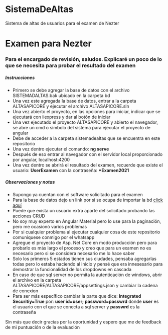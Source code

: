 # SistemaDeAltas
Sistema de altas de usuarios para el examen de Nezter

<div>
  <H1>Examen para Nezter</H1>
  <H3>Para el encargado de revisión, saludos. Explicaré un poco de lo que se necesita para probar el resultado del examen</H3>
</div>

<div>
  <H5>Instrucciones</H5>
  <ul>
    <li>Primero se debe agregar la base de datos con el archivo SISTEMADALTAS.bak ubicado en la carpeta bd</li>
    <li>Una vez este agregada la base de datos, entrar a la carpeta ALTASAPICORE y ejecutar el archivo ALTASAPICORE.sln</li>
    <li>Una vez abierto el proyecto, en las opciones para iniciar, indicar que se ejecutará con iiexpress y dar al botón de iniciar</li>
    <li>Una vez ejecutado el proyecto ALTASAPICORE y abierto el navegador, se abre un cmd o símbolo del sistema para ejecutar el proyecto de angular</li>
    <li>Debe de acceder a la carpeta sistemadealtas que se encuentra en este repositorio</li>
    <li>Una vez dentro ejecutar el comando: <b>ng serve</b></li>
    <li>Después de eso entrar al navegador con el servidor local proporcionado por angular, localhost:4200</li>
    <li>Una vez dentro se abrirá el resultado del examen, recuerde que existe el usuario: <b>UserExamen</b> con la contraseña: <b>*Examen2021</b></li>
  </ul>
</div>
<div>
<H5>Observaciones y notas</H5>
  <ul>
    <li>Supongo ya cuentan con el software solicitado para el examen </li>
    <li>Para la base de datos dejo un link por si se ocupa de importar la bd <a href="https://parzibyte.me/blog/2019/05/25/importar-archivo-bak-base-de-datos-sql-server/#:~:text=Importar%20base%20de%20datos%20desde,datos%20%3E%20Restaurar%20base%20de%20datos%E2%80%A6&text=Aparecer%C3%A1%20una%20ventana.">click aquí</a> </li>
    <li>Puede que exista un usuario extra aparte del solicitado probando las acciones CRUD </li>
    <li>No soy muy experto en Angular Material pero lo use para la paginación, pero me ocasionó varios problemas</li>
    <li>Por si cualquier problema al ejecutar cualquier cosa de este repositorio comuniquese conmigo por el whatsapp</li>
    <li>Agregue el proyecto de Asp. Net Core en modo producción pero para probarlo es más largo el proceso y creo que para un examen no es necesario pero si se considera necesario me lo hace saber
    </li>
    <li>Solo los primeros 5 estados tienen sus ciudades, pensaba agregarlas todas pero lo estaba haciendo al inicio y pensé que era innesesario para demostrar la   funcionalidad de los dropdowns en cascada</li>
    <li>En caso de que sql server no permita la autenticación de windows, abrir el archivo en la carpeta ALTASAPICORE/ALTASAPICORE/appsettings.json y cambiar la cadena de conexion</li>
    <li>Para ser más específico cambiar la parte que dice: <b>Integrated Securitiy=True</b> por: <b>user id=user; password=passwrd</b> donde <b>user</b> es el usuario con el que se conecta a sql server y <b>passwrd</b> es la contraseña</li>
  </ul>
<div>

<div>Sin más que decir gracias por la oportunidad y espero que me de feedback de mi puntuación o de la evaluación</div>
